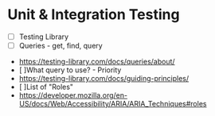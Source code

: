 # Unit & Integration Testing

- [ ] Testing Library
- [ ] Queries - get, find, query
- https://testing-library.com/docs/queries/about/
- [ ]What query to use? - Priority
- https://testing-library.com/docs/guiding-principles/
- [ ]List of "Roles"
- https://developer.mozilla.org/en-US/docs/Web/Accessibility/ARIA/ARIA_Techniques#roles

